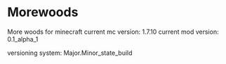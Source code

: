 Morewoods
=========

More woods for minecraft
current mc version: 1.7.10
current mod version: 0.1_alpha_1

versioning system: Major.Minor_state_build